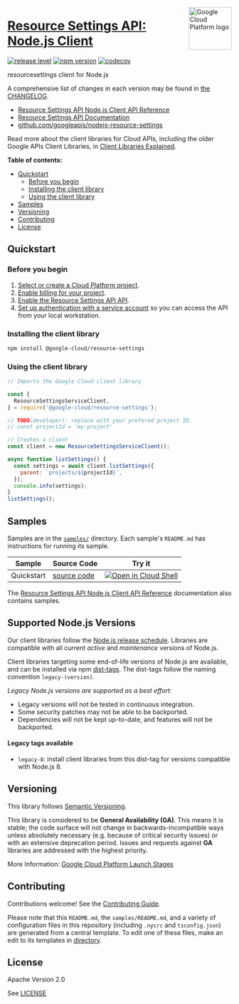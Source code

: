 [//]: # "This README.md file is auto-generated, all changes to this file will be lost."
[//]: # "To regenerate it, use `python -m synthtool`."
<img src="https://avatars2.githubusercontent.com/u/2810941?v=3&s=96" alt="Google Cloud Platform logo" title="Google Cloud Platform" align="right" height="96" width="96"/>

# [Resource Settings API: Node.js Client](https://github.com/googleapis/nodejs-resource-settings)

[![release level](https://img.shields.io/badge/release%20level-general%20availability%20%28GA%29-brightgreen.svg?style=flat)](https://cloud.google.com/terms/launch-stages)
[![npm version](https://img.shields.io/npm/v/@google-cloud/resource-settings.svg)](https://www.npmjs.org/package/@google-cloud/resource-settings)
[![codecov](https://img.shields.io/codecov/c/github/googleapis/nodejs-resource-settings/main.svg?style=flat)](https://codecov.io/gh/googleapis/nodejs-resource-settings)




resourcesettings client for Node.js


A comprehensive list of changes in each version may be found in
[the CHANGELOG](https://github.com/googleapis/nodejs-resource-settings/blob/main/CHANGELOG.md).

* [Resource Settings API Node.js Client API Reference][client-docs]
* [Resource Settings API Documentation][product-docs]
* [github.com/googleapis/nodejs-resource-settings](https://github.com/googleapis/nodejs-resource-settings)

Read more about the client libraries for Cloud APIs, including the older
Google APIs Client Libraries, in [Client Libraries Explained][explained].

[explained]: https://cloud.google.com/apis/docs/client-libraries-explained

**Table of contents:**


* [Quickstart](#quickstart)
  * [Before you begin](#before-you-begin)
  * [Installing the client library](#installing-the-client-library)
  * [Using the client library](#using-the-client-library)
* [Samples](#samples)
* [Versioning](#versioning)
* [Contributing](#contributing)
* [License](#license)

## Quickstart

### Before you begin

1.  [Select or create a Cloud Platform project][projects].
1.  [Enable billing for your project][billing].
1.  [Enable the Resource Settings API API][enable_api].
1.  [Set up authentication with a service account][auth] so you can access the
    API from your local workstation.

### Installing the client library

```bash
npm install @google-cloud/resource-settings
```


### Using the client library

```javascript
// Imports the Google Cloud client library

const {
  ResourceSettingsServiceClient,
} = require('@google-cloud/resource-settings');

// TODO(developer): replace with your prefered project ID.
// const projectId = 'my-project'

// Creates a client
const client = new ResourceSettingsServiceClient();

async function listSettings() {
  const settings = await client.listSettings({
    parent: `projects/${projectId}`,
  });
  console.info(settings);
}
listSettings();

```



## Samples

Samples are in the [`samples/`](https://github.com/googleapis/nodejs-resource-settings/tree/main/samples) directory. Each sample's `README.md` has instructions for running its sample.

| Sample                      | Source Code                       | Try it |
| --------------------------- | --------------------------------- | ------ |
| Quickstart | [source code](https://github.com/googleapis/nodejs-resource-settings/blob/main/samples/quickstart.js) | [![Open in Cloud Shell][shell_img]](https://console.cloud.google.com/cloudshell/open?git_repo=https://github.com/googleapis/nodejs-resource-settings&page=editor&open_in_editor=samples/quickstart.js,samples/README.md) |



The [Resource Settings API Node.js Client API Reference][client-docs] documentation
also contains samples.

## Supported Node.js Versions

Our client libraries follow the [Node.js release schedule](https://nodejs.org/en/about/releases/).
Libraries are compatible with all current _active_ and _maintenance_ versions of
Node.js.

Client libraries targeting some end-of-life versions of Node.js are available, and
can be installed via npm [dist-tags](https://docs.npmjs.com/cli/dist-tag).
The dist-tags follow the naming convention `legacy-(version)`.

_Legacy Node.js versions are supported as a best effort:_

* Legacy versions will not be tested in continuous integration.
* Some security patches may not be able to be backported.
* Dependencies will not be kept up-to-date, and features will not be backported.

#### Legacy tags available

* `legacy-8`: install client libraries from this dist-tag for versions
  compatible with Node.js 8.

## Versioning

This library follows [Semantic Versioning](http://semver.org/).


This library is considered to be **General Availability (GA)**. This means it
is stable; the code surface will not change in backwards-incompatible ways
unless absolutely necessary (e.g. because of critical security issues) or with
an extensive deprecation period. Issues and requests against **GA** libraries
are addressed with the highest priority.





More Information: [Google Cloud Platform Launch Stages][launch_stages]

[launch_stages]: https://cloud.google.com/terms/launch-stages

## Contributing

Contributions welcome! See the [Contributing Guide](https://github.com/googleapis/nodejs-resource-settings/blob/main/CONTRIBUTING.md).

Please note that this `README.md`, the `samples/README.md`,
and a variety of configuration files in this repository (including `.nycrc` and `tsconfig.json`)
are generated from a central template. To edit one of these files, make an edit
to its templates in
[directory](https://github.com/googleapis/synthtool).

## License

Apache Version 2.0

See [LICENSE](https://github.com/googleapis/nodejs-resource-settings/blob/main/LICENSE)

[client-docs]: https://cloud.google.com/nodejs/docs/reference/resource-settings/latest
[product-docs]: https://cloud.google.com/resource-manager/docs/reference/resource-settings/rest
[shell_img]: https://gstatic.com/cloudssh/images/open-btn.png
[projects]: https://console.cloud.google.com/project
[billing]: https://support.google.com/cloud/answer/6293499#enable-billing
[enable_api]: https://console.cloud.google.com/flows/enableapi?apiid=resourcesettings.googleapis.com
[auth]: https://cloud.google.com/docs/authentication/getting-started
